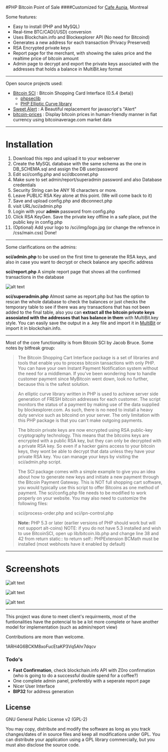 #PHP Bitcoin Point of Sale 
####Customized for [Cafe Aunja], Montreal


Some features:
* Easy to install (PHP and MySQL)
* Real-time BTC/CAD(/USD) conversion
* Uses Blockchain.info and Blockexplorer API (No need for Bitcoind)
* Generates a new address for each transaction (Privacy Preserved)
* RSA Encrypted private keys
* Report page for the merchant, with showing the sales price and the realtime price of bitcoin amount
* Admin page to decrypt and export the private keys associated with the addresses that holds a balance in MultiBit.key format


----------------------------------------
Open source projects used:
* [Bitcoin SCI] : Bitcoin Shopping Card Interface (0.5.4 (beta))
    -   [phpseclib]
    -   [PHP Elliptic Curve library]
* [Sweet Alert] : A Beautiful replacement for javascript's "Alert"
* [bitcoin-prices] : Display bitcoin prices in human-friendly manner in fiat currency using bitcoinaverage.com market data

------------------
Installation
===
1. Download this repo and upload it to your webserver
2. Create the MySQL database with the same schema as the one in DB_SCHEMA.sql and assign the DB user/password
3. Edit sci/config.php and sci/dbconnet.php
  1. Make sure to set admin/report/superadmin password and also Database credentials
  2. Security String can be ANY 16 characters or more.
  3. Leave PUBLIC RSA Key alone at this point. (We will come back to it)
  4. Save and upload config.php and dbconnect.php
4. visit URL/sci/admin.php
5. Login with your __admin__ password from config.php
6. Click RSA KeyGen. Save the private key offline in a safe place, put the public key in config.php
7. (Optional) Add your logo to /sci/img/logo.jpg (or change the refrence in /css/main.css)
Done!

----------------------------
Some clarifications on the admins:

**sci/admin.php**
to be used on the first time to generate the RSA keys, and also in case you want to decrypt or check balance any specific address

**sci/report.php**
A simple report page that shows all the confirmed transactions in the database

![alt text](https://github.com/shayanb/Bitcoin-PoS-PHP/raw/master/docs/report.png "Report Page")

**sci/superadmin.php**
Almost same as report.php but has the option to rescan the whole database to check the balances or just checks the temporary table to see if there was any transactions that has not been added to the final table, also you can __extract all the bitcoin private keys assosiated with the addresses that has balance in them__ with MultiBit.key style.
You can easily save the output in a .key file and import it in [MultiBit] or import it in blockchain.info.

------------
Most of the core functionality is from Bitcoin SCI by Jacob Bruce.
Some notes by bitfreak group:
>The Bitcoin Shopping Cart Interface package is a set of libraries and tools that     enable you to process bitcoin tansactions with only PHP. You can have your own Instant Payment Notification system without the need for a middleman. If you've been wondering how to handle customer payment since MyBitcoin went down, look no further, because this is the safest solution.

>An elliptic curve library written in PHP is used to achieve server side generation of FRESH bitcoin addresses for each customer. The script monitors the status of a payment by making use of the data supplied by blockexplorer.com. As such, there is no need to install a heavy duty service such as bitcoind on your server. The only limitation with this PHP package is that you can't make outgoing payments.

>The bitcoin private keys are now encrypted using RSA public-key cryptography technology. This means that the bitcoins keys are encrypted with a public RSA key, but they can only be decrypted with a private RSA key. So even if a hacker gains access to your bitcoin keys, they wont be able to decrypt that data unless they have your private RSA key. You can manage your keys by visiting the sci/admin.php script.

>The SCI package comes with a simple example to give you an idea about how to generate new keys and initiate a new payment through the Bitcoin Payment Gateway. This is NOT full shopping cart software, you would typically use this script to offer Bitcoins as one method of payment. The sci/config.php file needs to be modified to work properly on your website. You may also need to customize the following files:

>sci/process-order.php and 
>sci/ipn-control.php

>**Note:** PHP 5.3 or later (earlier versions of PHP should work but will not support alt-coins)
NOTE: if you do not have 5.3 installed and wish to use BitcoinSCI, open up lib/bitcoin.lib.php and change line 38 and 42 from return static:: to return self::
PHPExtension BCMath must be installed (most webhosts have it enabled by default)

----------------------------------------------
Screenshots
===
![alt text](https://github.com/shayanb/Bitcoin-PoS-PHP/raw/master/docs/First_View.png "First View - bitcoin-prices.js realtime price CAD/USD")

![alt text](https://github.com/shayanb/Bitcoin-PoS-PHP/raw/master/docs/Payment_View.png "Payment View - Bitcoin SCI")

![alt text](https://github.com/shayanb/Bitcoin-PoS-PHP/raw/master/docs/Success_View.png "Success View - SweetAlert")

-----------------------------------------------
This project was done to meet client's requirments, most of the funtionalities have the potencial to be a lot more complete or have another model for implementation (such as admin/report view)

Contributions are more than welcome.

1ARH4G6BCKM8xoFucEtaKP3Vq5Ahr7dqcv

### Todo's

 - __Fast Confirmation__, check blockchain.info API with Z0ro confirmation (who is going to do a successful double spend for a coffee?)
 - One complete admin panel, preferebly with a seperate report page
 - Nicer User Interface
 - __BIP32__ for address generation

License
----

GNU General Public License v2 (GPL-2)

You may copy, distribute and modify the software as long as you track changes/dates of in source files and keep all modifications under GPL. You can distribute your application using a GPL library commercially, but you must also disclose the source code.

[Bitcoin SCI]:http://bitfreak.info/?page=tools&t=bitsci
[Sweet Alert]:http://tristanedwards.me/sweetalert
[phpseclib]:http://phpseclib.sourceforge.net/
[PHP Elliptic Curve library]:http://matejdanter.com/
[Cafe Aunja]:http://blog.theshayan.com/2014/10/23/have-your-coffee-with-bitcoin/
[Multibit]: https://multibit.org/
[bitcoin-prices]:https://github.com/miohtama/bitcoin-prices
